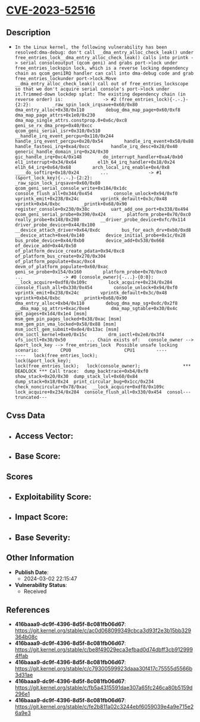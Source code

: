 
# [CVE-2023-52516](https://cve.mitre.org/cgi-bin/cvename.cgi?name=CVE-2023-52516)

## Description

- `In the Linux kernel, the following vulnerability has been resolved:dma-debug: don't call __dma_entry_alloc_check_leak() under free_entries_lock__dma_entry_alloc_check_leak() calls into printk -> serial consoleoutput (qcom geni) and grabs port->lock under free_entries_lockspin lock, which is a reverse locking dependency chain as qcom_geniIRQ handler can call into dma-debug code and grab free_entries_lockunder port->lock.Move __dma_entry_alloc_check_leak() call out of free_entries_lockscope so that we don't acquire serial console's port->lock under it.Trimmed-down lockdep splat: The existing dependency chain (in reverse order) is:               -> #2 (free_entries_lock){-.-.}-{2:2}:        _raw_spin_lock_irqsave+0x60/0x80        dma_entry_alloc+0x38/0x110        debug_dma_map_page+0x60/0xf8        dma_map_page_attrs+0x1e0/0x230        dma_map_single_attrs.constprop.0+0x6c/0xc8        geni_se_rx_dma_prep+0x40/0xcc        qcom_geni_serial_isr+0x310/0x510        __handle_irq_event_percpu+0x110/0x244        handle_irq_event_percpu+0x20/0x54        handle_irq_event+0x50/0x88        handle_fasteoi_irq+0xa4/0xcc        handle_irq_desc+0x28/0x40        generic_handle_domain_irq+0x24/0x30        gic_handle_irq+0xc4/0x148        do_interrupt_handler+0xa4/0xb0        el1_interrupt+0x34/0x64        el1h_64_irq_handler+0x18/0x24        el1h_64_irq+0x64/0x68        arch_local_irq_enable+0x4/0x8        ____do_softirq+0x18/0x24        ...               -> #1 (&port_lock_key){-.-.}-{2:2}:        _raw_spin_lock_irqsave+0x60/0x80        qcom_geni_serial_console_write+0x184/0x1dc        console_flush_all+0x344/0x454        console_unlock+0x94/0xf0        vprintk_emit+0x238/0x24c        vprintk_default+0x3c/0x48        vprintk+0xb4/0xbc        _printk+0x68/0x90        register_console+0x230/0x38c        uart_add_one_port+0x338/0x494        qcom_geni_serial_probe+0x390/0x424        platform_probe+0x70/0xc0        really_probe+0x148/0x280        __driver_probe_device+0xfc/0x114        driver_probe_device+0x44/0x100        __device_attach_driver+0x64/0xdc        bus_for_each_drv+0xb0/0xd8        __device_attach+0xe4/0x140        device_initial_probe+0x1c/0x28        bus_probe_device+0x44/0xb0        device_add+0x538/0x668        of_device_add+0x44/0x50        of_platform_device_create_pdata+0x94/0xc8        of_platform_bus_create+0x270/0x304        of_platform_populate+0xac/0xc4        devm_of_platform_populate+0x60/0xac        geni_se_probe+0x154/0x160        platform_probe+0x70/0xc0        ...               -> #0 (console_owner){-...}-{0:0}:        __lock_acquire+0xdf8/0x109c        lock_acquire+0x234/0x284        console_flush_all+0x330/0x454        console_unlock+0x94/0xf0        vprintk_emit+0x238/0x24c        vprintk_default+0x3c/0x48        vprintk+0xb4/0xbc        _printk+0x68/0x90        dma_entry_alloc+0xb4/0x110        debug_dma_map_sg+0xdc/0x2f8        __dma_map_sg_attrs+0xac/0xe4        dma_map_sgtable+0x30/0x4c        get_pages+0x1d4/0x1e4 [msm]        msm_gem_pin_pages_locked+0x38/0xac [msm]        msm_gem_pin_vma_locked+0x58/0x88 [msm]        msm_ioctl_gem_submit+0xde4/0x13ac [msm]        drm_ioctl_kernel+0xe0/0x15c        drm_ioctl+0x2e8/0x3f4        vfs_ioctl+0x30/0x50        ... Chain exists of:   console_owner --> &port_lock_key --> free_entries_lock  Possible unsafe locking scenario:        CPU0                    CPU1        ----                    ----   lock(free_entries_lock);                                lock(&port_lock_key);                                lock(free_entries_lock);   lock(console_owner);                *** DEADLOCK *** Call trace:  dump_backtrace+0xb4/0xf0  show_stack+0x20/0x30  dump_stack_lvl+0x60/0x84  dump_stack+0x18/0x24  print_circular_bug+0x1cc/0x234  check_noncircular+0x78/0xac  __lock_acquire+0xdf8/0x109c  lock_acquire+0x234/0x284  console_flush_all+0x330/0x454  consol---truncated---`

## Cvss Data

- **Access Vector**:
  - 
- **Base Score**:
  - 

## Scores

- **Exploitability Score**:
  - 
- **Impact Score**:
  - 
- **Base Severity**:
  - 

## Other Information

- **Publish Date**:
  - 2024-03-02 22:15:47
- **Vulnerability Status**:
  - Received

## References

- **416baaa9-dc9f-4396-8d5f-8c081fb06d67**: https://git.kernel.org/stable/c/ac0d068099349cbca3d93f2e3b15bb329364b08c
- **416baaa9-dc9f-4396-8d5f-8c081fb06d67**: https://git.kernel.org/stable/c/be8f49029eca3efbad0d74dbff3cb9129994ffab
- **416baaa9-dc9f-4396-8d5f-8c081fb06d67**: https://git.kernel.org/stable/c/c79300599923daaa30f417c75555d5566b3d31ae
- **416baaa9-dc9f-4396-8d5f-8c081fb06d67**: https://git.kernel.org/stable/c/fb5a4315591dae307a65fc246ca80b5159d296e1
- **416baaa9-dc9f-4396-8d5f-8c081fb06d67**: https://git.kernel.org/stable/c/fe2b811a02c3244ebf6059039e4a9e715e26a9e3
